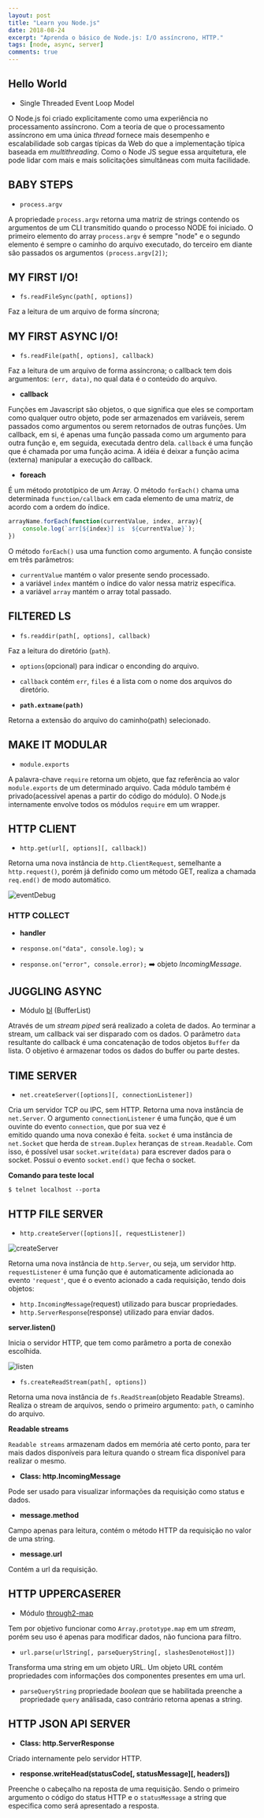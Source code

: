 ```yaml
---
layout: post
title: "Learn you Node.js"
date: 2018-08-24
excerpt: "Aprenda o básico de Node.js: I/O assíncrono, HTTP."
tags: [node, async, server]
comments: true
---
```


## Hello World

- Single Threaded Event Loop Model

O Node.js foi criado explicitamente como uma experiência no processamento assíncrono. 
Com a teoria de que o processamento assíncrono em uma única _thread_ fornece mais 
desempenho e escalabilidade sob cargas típicas da Web do que a implementação típica 
baseada em _multithreading_. Como o Node JS segue essa arquitetura, ele pode lidar 
com mais e mais solicitações simultâneas com muita facilidade.

## BABY STEPS

- `process.argv`

A propriedade `process.argv` retorna uma matriz de strings contendo os argumentos de um CLI 
transmitido quando o processo NODE foi iniciado. O primeiro elemento do array `process.argv` é 
sempre "node" e o segundo elemento é sempre o caminho do arquivo executado, do terceiro em diante
são passados os argumentos `(process.argv[2])`;

## MY FIRST I/O!

- `fs.readFileSync(path[, options])`

Faz a leitura de um arquivo de forma síncrona;

## MY FIRST ASYNC I/O!

- `fs.readFile(path[, options], callback)`

Faz a leitura de um arquivo de forma assíncrona; o callback tem dois argumentos: `(err, data)`, no
qual data é o conteúdo do arquivo.

- **callback**

Funções em Javascript são objetos, o que significa que eles se comportam como qualquer outro objeto, 
pode ser armazenados em variáveis, serem passados como argumentos ou serem retornados de outras 
funções. Um callback, em si, é apenas uma função passada como um argumento para outra função e, em 
seguida, executada dentro dela. `callback` é uma função que é chamada por uma função acima. A idéia 
é deixar a função acima (externa) manipular a execução do callback.

- **foreach**

É um método prototípico de um Array. O método `forEach()` chama uma determinada `function/callback` 
em cada elemento de uma matriz, de acordo com a ordem do índice.

```js
arrayName.forEach(function(currentValue, index, array){
    console.log(`arr[${index}] is  ${currentValue}`);
})
```

O  método `forEach()` usa uma function como argumento. A função consiste em três parâmetros:

- `currentValue` mantém o valor presente sendo processado. 
- a variável `index` mantém o índice do valor nessa matriz específica. 
- a variável `array` mantém o array total passado.

## FILTERED LS

- `fs.readdir(path[, options], callback)`

Faz a leitura do diretório (`path`).

- `options`(opcional) para indicar o enconding do arquivo.
- `callback` contém `err`, `files` é a lista com o nome dos arquivos do diretório.

- **`path.extname(path)`**

Retorna a extensão do arquivo do caminho(path) selecionado.

## MAKE IT MODULAR

- `module.exports`

A palavra-chave `require` retorna um objeto, que faz referência ao valor `module.exports` de um
determinado arquivo. Cada módulo também é privado(acessível apenas a partir do código do módulo). O 
Node.js internamente envolve todos os módulos `require` em um wrapper. 

## HTTP CLIENT

- `http.get(url[, options][, callback])`

Retorna uma nova instância de `http.ClientRequest`, semelhante a `http.request()`, porém já
definido como um método GET, realiza a chamada `req.end()` de modo automático.

![eventDebug](https://raw.githubusercontent.com/Rondinelly/Craftwork/master/resources/end.PNG)

### HTTP COLLECT

- **handler**

- `response.on("data", console.log);` :arrow_lower_right:
- `response.on("error", console.error);` :arrow_right: objeto _IncomingMessage_. 

## JUGGLING ASYNC

- Módulo [bl](https://www.npmjs.com/package/bl) (BufferList)

Através de um _stream piped_ será realizado a coleta de dados. Ao terminar a stream, um callback 
vai ser disparado com os dados. O parâmetro `data` resultante do callback é uma concatenação de 
todos objetos `Buffer` da lista. O objetivo é armazenar todos os dados do buffer ou parte destes.

## TIME SERVER

- `net.createServer([options][, connectionListener])`

Cria um servidor TCP ou IPC, sem HTTP. Retorna uma nova instância de `net.Server`. O argumento 
`connectionListener` é uma função, que é um ouvinte do evento `connection`, que por sua vez é  
emitido quando uma nova conexão é feita. `socket` é uma instância de `net.Socket` que herda de 
`stream.Duplex` heranças de `stream.Readable`. Com isso, é possível usar `socket.write(data)` para 
escrever dados para o socket. Possui o evento `socket.end()` que fecha o socket.

**Comando para teste local**

```console
$ telnet localhost --porta
```

## HTTP FILE SERVER

- `http.createServer([options][, requestListener])`

![createServer](https://raw.githubusercontent.com/Rondinelly/Craftwork/master/resources/http.png)

Retorna uma nova instância de `http.Server`, ou seja, um servidor http. `requestListener` é uma 
função que é automaticamente adicionada ao evento `'request'`, que é o evento acionado a cada 
requisição, tendo dois objetos:

- `http.IncomingMessage`(request) utilizado para buscar propriedades.
- `http.ServerResponse`(response) utilizado para enviar dados.

**server.listen()**

Inicia o servidor HTTP, que tem como parâmetro a porta de conexão escolhida.

![listen](https://raw.githubusercontent.com/Rondinelly/Craftwork/master/resources/Capturar.JPG)

- `fs.createReadStream(path[, options])`

Retorna uma nova instância de `fs.ReadStream`(objeto Readable Streams). Realiza o stream de 
arquivos, sendo o primeiro argumento: `path`, o caminho do arquivo.

**Readable streams**

`Readable streams` armazenam dados em memória até certo ponto, para ter mais dados disponíveis para 
leitura quando o stream fica disponível para realizar o mesmo.

- **Class: http.IncomingMessage**

Pode ser usado para visualizar informações da requisição como status e dados.

- **message.method**

Campo apenas para leitura, contém o método HTTP da requisição no valor de uma string.

- **message.url**

Contém a url da requisição.

## HTTP UPPERCASERER

- Módulo [through2-map](https://www.npmjs.com/package/through2-map)

Tem por objetivo funcionar como `Array.prototype.map` em um _stream_, porém seu uso é apenas para 
modificar dados, não funciona para filtro.

- `url.parse(urlString[, parseQueryString[, slashesDenoteHost]])`

Transforma uma string em um objeto URL. Um objeto URL contém propriedades com informações dos 
componentes presentes em uma url.

- `parseQueryString` propriedade _boolean_ que se habilitada preenche a propriedade `query` 
análisada, caso contrário retorna apenas a string.

## HTTP JSON API SERVER

- **Class: http.ServerResponse**

Criado internamente pelo servidor HTTP.

- **response.writeHead(statusCode[, statusMessage][, headers])**

Preenche o cabeçalho na reposta de uma requisição. Sendo o primeiro argumento o código do status 
HTTP e o `statusMessage` a string que especifica como será apresentado a resposta.
